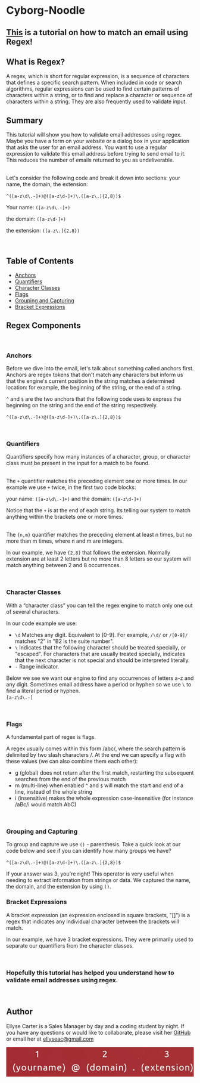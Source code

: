 # Cyborg-Noodle

## [This](https://gist.github.com/ellysecarter/bed7352e08b3f0302391b5c155c42165) is a tutorial on how to match an email using Regex! 

## What is Regex?

A regex, which is short for regular expression, is a sequence of characters that defines a specific search pattern. When included in code or search algorithms, regular expressions can be used to find certain patterns of characters within a string, or to find and replace a character or sequence of characters within a string. They are also frequently used to validate input.


## Summary

This tutorial will show you how to validate email addresses using regex. Maybe you have a form on your website or a dialog box in your application that asks the user for an email address. You want to use a regular expression to validate this email address before trying to send email to it. This reduces the number of emails returned to you as undeliverable.

<br>
Let's consider the following code and break it down into sections: your name, the domain, the extension:

`^([a-z\d\.-]+)@([a-z\d-]+)\.([a-z\.]{2,8})$`
<br>

Your name: `([a-z\d\.-]+)`
<br>

the domain: `([a-z\d-]+)`
<br>

the extension: `([a-z\.]{2,8})`

<br>

## Table of Contents

- [Anchors](#anchors)
- [Quantifiers](#quantifiers)
- [Character Classes](#character-classes)
- [Flags](#flags)
- [Grouping and Capturing](#grouping-and-capturing)
- [Bracket Expressions](#bracket-expressions)


## Regex Components
<br>

### Anchors

Before we dive into the email, let's talk about something called anchors first. Anchors are regex tokens that don't match any characters but inform us that the engine's current position in the string matches a determined location: for example, the beginning of the string, or the end of a string.
<br>

`^` and `$` are the two anchors that the following code uses to express the beginning on the string and the end of the string respectively. 
<br>

`^([a-z\d\.-]+)@([a-z\d-]+)\.([a-z\.]{2,8})$`

<br>

### Quantifiers

Quantifiers specify how many instances of a character, group, or character class must be present in the input for a match to be found.
<br>
<br>

The `+` quantifier matches the preceding element one or more times. In our example we use `+` twice, in the first two code blocks:
<br>

your name: `([a-z\d\.-]+)`
and
the domain: `([a-z\d-]+)`

Notice that the `+` is at the end of each string. Its telling our system to match anything within the brackets one or more times.  
<br>

The `{n,m}` quantifier matches the preceding element at least n times, but no more than m times, where n and m are integers. 

In our example, we have `{2,8}` that follows the extension. Normally extension are at least 2 letters but no more than 8 letters so our system will match anything between 2 and 8 occurrences. 

<br>


### Character Classes

With a “character class” you can tell the regex engine to match only one out of several characters.
<br>

In our code example we use:
- `\d`
    Matches any digit. Equivalent to [0-9]. For example, `/\d/` or `/[0-9]/` matches "2" in "B2 is the suite number".
- `\`
    Indicates that the following character should be treated specially, or "escaped". For characters that are usually treated specially, indicates that the next character is not special and should be interpreted literally.
- `-`
    Range indicator. 

Below we see we want our engine to find any occurrences of letters a-z and any digit. Sometimes email address have a period or hyphen so we use `\` to find a literal period or hyphen.  
`[a-z\d\.-]`

<br>

### Flags
A fundamental part of regex is flags.

A regex usually comes within this form /abc/, where the search pattern is delimited by two slash characters /. At the end we can specify a flag with these values (we can also combine them each other):

- g (global) does not return after the first match, restarting the subsequent searches from the end of the previous match
- m (multi-line) when enabled `^` and `$` will match the start and end of a line, instead of the whole string
- i (insensitive) makes the whole expression case-insensitive (for instance /aBc/i would match AbC)


<br>

### Grouping and Capturing
To group and capture we use `()` - parenthesis. Take a quick look at our code below and see if you can identify how many groups we have?
<br>

`^([a-z\d\.-]+)@([a-z\d-]+)\.([a-z\.]{2,8})$`

If your answer was 3, you're right! This operator is very useful when needing to extract information from strings or data. We captured the name, the domain, and the extension by using `()`.

### Bracket Expressions
A bracket expression (an expression enclosed in square brackets, "[]") is a regex that indicates any individual character between the brackets will match. 
<br>

In our example, we have 3 bracket expressions. They were primarily used to separate our quantifiers from the character classes.

<br>

### Hopefully this tutorial has helped you understand how to validate email addresses using regex.

<br>

## Author

Ellyse Carter is a Sales Manager by day and a coding student by night. If you have any questions or would like to collaborate, please visit her [GitHub](https://github.com/ellysecarter) or email her at [ellyseac@gmail.com](ellyseac@gmail.com)

![screenshot](assets/images/gist.png)
